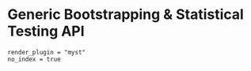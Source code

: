 # Generic Bootstrapping & Statistical Testing API

```{autodoc2-object} discopula.checkerboard.genstatsim
render_plugin = "myst"
no_index = true
```
